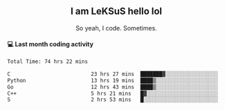 <h2 align="center">I am LeKSuS hello lol</h2>
<p align="center">So yeah, I code. Sometimes.</p>

#### :computer: Last month coding activity
<!--START_SECTION:waka-->

```txt
Total Time: 74 hrs 22 mins

C                          23 hrs 27 mins  ███████▓░░░░░░░░░░░░░░░░░   30.94 %
Python                     13 hrs 19 mins  ████▒░░░░░░░░░░░░░░░░░░░░   17.58 %
Go                         12 hrs 43 mins  ████▒░░░░░░░░░░░░░░░░░░░░   16.80 %
C++                        5 hrs 21 mins   █▓░░░░░░░░░░░░░░░░░░░░░░░   07.07 %
S                          2 hrs 53 mins   █░░░░░░░░░░░░░░░░░░░░░░░░   03.81 %
```

<!--END_SECTION:waka-->
